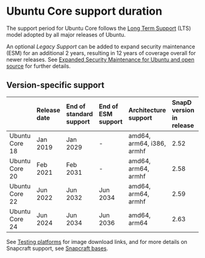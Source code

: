 # Ubuntu Core support duration

The support period for Ubuntu Core follows the [Long Term Support](https://ubuntu.com/about/release-cycle) (LTS) model adopted by all major releases of Ubuntu.

An optional _Legacy Support_ can be added to expand security maintenance (ESM) for an additional 2 years, resulting in 12 years of coverage overall for newer releases. See [Expanded Security Maintenance
for Ubuntu and open source](https://ubuntu.com/security/esm) for further details.

## Version-specific support

|  | Release date | End of standard support | End of ESM support | Architecture support | SnapD version in release  | Snapcraft track for support |
| :---- | :---- | :---- | :---- | :---- | :---- | :---- |
| Ubuntu Core 18 | Jan 2019 | Jan 2029 | \- | amd64, arm64, i386, armhf | 2.52 | 7.x |
| Ubuntu Core 20 | Feb 2021 | Feb 2031 | \- | amd64, arm64, armhf | 2.58 | 8.x |
| Ubuntu Core 22 | Jun 2022 | Jun 2032 | Jun 2034 | amd64, arm64, armhf | 2.59 | 8.x |
| Ubuntu Core 24 | Jun 2024 | Jun 2034 | Jun 2036 | amd64, arm64 | 2.63 | 8.x |

See [Testing platforms](testing-platforms) for image download links, and for more details on Snapcraft support, see [Snapcraft bases](https://documentation.ubuntu.com/snapcraft/stable/reference/bases/).
